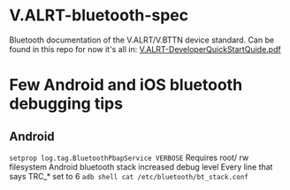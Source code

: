 # V.ALRT-bluetooth-spec
Bluetooth documentation of the  V.ALRT/V.BTTN device standard.
Can be found in this repo for now it's all in: [V.ALRT-DeveloperQuickStartQuide.pdf](https://github.com/HoyosIntegrity/V.ALRT-bluetooth-spec)

# Few Android and iOS bluetooth debugging tips

## Android

```setprop log.tag.BluetoothPbapService VERBOSE```
Requires root/ rw filesystem
Android bluetooth stack increased debug level
Every line that says TRC_* set to 6 
```adb shell cat /etc/bluetooth/bt_stack.conf ```
